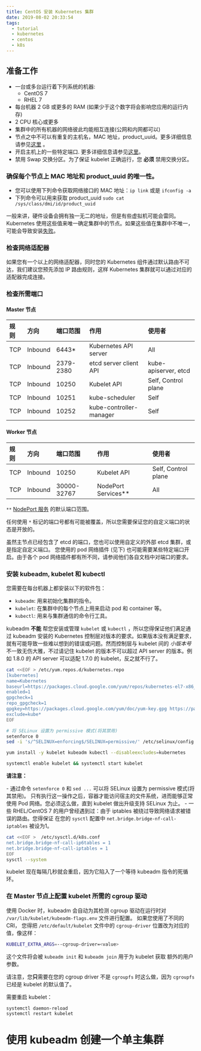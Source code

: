 ```yaml
---
title: CentOS 安装 Kubernetes 集群
date: 2019-08-02 20:33:54
tags:
  - tutorial
  - kubernetes
  - centos
  - k8s
---
```


## 准备工作

- 一台或多台运行着下列系统的机器:
  - CentOS 7
  - RHEL 7
- 每台机器 2 GB 或更多的 RAM (如果少于这个数字将会影响您应用的运行内存)
- 2 CPU 核心或更多
- 集群中的所有机器的网络彼此均能相互连接(公网和内网都可以)
- 节点之中不可以有重复的主机名，MAC 地址，product_uuid。更多详细信息请参见[这里](https://kubernetes.io/zh/docs/setup/independent/install-kubeadm/#verify-the-mac-address-and-product-uuid-are-unique-for-every-node) 。
- 开启主机上的一些特定端口. 更多详细信息请参见[这里](https://kubernetes.io/zh/docs/setup/independent/install-kubeadm/#check-required-ports)。
- 禁用 Swap 交换分区。为了保证 kubelet 正确运行，您 **必须** 禁用交换分区。

<!-- more -->

### 确保每个节点上 MAC 地址和 product_uuid 的唯一性。

- 您可以使用下列命令获取网络接口的 MAC 地址：`ip link` 或是 `ifconfig -a`
- 下列命令可以用来获取 product_uuid `sudo cat /sys/class/dmi/id/product_uuid`

一般来讲，硬件设备会拥有独一无二的地址，但是有些虚拟机可能会雷同。Kubernetes 使用这些值来唯一确定集群中的节点。如果这些值在集群中不唯一，可能会导致安装[失败](https://github.com/kubernetes/kubeadm/issues/31)。

### 检查网络适配器

如果您有一个以上的网络适配器，同时您的 Kubernetes 组件通过默认路由不可达，我们建议您预先添加 IP 路由规则，这样 Kubernetes 集群就可以通过对应的适配器完成连接。

### 检查所需端口

#### Master 节点

| 规则 | 方向    | 端口范围  | 作用                    | 使用者               |
| :--- | :------ | :-------- | :---------------------- | :------------------- |
| TCP  | Inbound | 6443*     | Kubernetes API server   | All                  |
| TCP  | Inbound | 2379-2380 | etcd server client API  | kube-apiserver, etcd |
| TCP  | Inbound | 10250     | Kubelet API             | Self, Control plane  |
| TCP  | Inbound | 10251     | kube-scheduler          | Self                 |
| TCP  | Inbound | 10252     | kube-controller-manager | Self                 |

#### Worker 节点

| 规则 | 方向    | 端口范围    | 作用                | 使用者              |
| :--- | :------ | :---------- | :------------------ | :------------------ |
| TCP  | Inbound | 10250       | Kubelet API         | Self, Control plane |
| TCP  | Inbound | 30000-32767 | NodePort Services** | All                 |

`**` [NodePort 服务](https://kubernetes.io/docs/concepts/services-networking/service/) 的默认端口范围。

任何使用 `*` 标记的端口号都有可能被覆盖，所以您需要保证您的自定义端口的状态是开放的。

虽然主节点已经包含了 etcd 的端口，您也可以使用自定义的外部 etcd 集群，或是指定自定义端口。 您使用的 pod 网络插件 (见下) 也可能需要某些特定端口开启。由于各个 pod 网络插件都有所不同，请参阅他们各自文档中对端口的要求。

### 安装 kubeadm, kubelet 和 kubectl

您需要在每台机器上都安装以下的软件包：

- `kubeadm`: 用来初始化集群的指令。
- `kubelet`: 在集群中的每个节点上用来启动 pod 和 container 等。
- `kubectl`: 用来与集群通信的命令行工具。

kubeadm **不能** 帮您安装或管理 `kubelet` 或 `kubectl` ，所以您得保证他们满足通过 kubeadm 安装的 Kubernetes 控制层对版本的要求。如果版本没有满足要求，就有可能导致一些难以想到的错误或问题。然而控制层与 kubelet 间的 *小版本号* 不一致无伤大雅，不过请记住 kubelet 的版本不可以超过 API server 的版本。例如 1.8.0 的 API server 可以适配 1.7.0 的 kubelet，反之就不行了。

```bash
cat <<EOF > /etc/yum.repos.d/kubernetes.repo
[kubernetes]
name=Kubernetes
baseurl=https://packages.cloud.google.com/yum/repos/kubernetes-el7-x86_64
enabled=1
gpgcheck=1
repo_gpgcheck=1
gpgkey=https://packages.cloud.google.com/yum/doc/yum-key.gpg https://packages.cloud.google.com/yum/doc/rpm-package-key.gpg
exclude=kube*
EOF

# 将 SELinux 设置为 permissive 模式(将其禁用)
setenforce 0
sed -i 's/^SELINUX=enforcing$/SELINUX=permissive/' /etc/selinux/config

yum install -y kubelet kubeadm kubectl --disableexcludes=kubernetes

systemctl enable kubelet && systemctl start kubelet
```

**请注意：**

\- 通过命令 `setenforce 0` 和 `sed ...` 可以将 SELinux 设置为 permissive 模式(将其禁用)。 只有执行这一操作之后，容器才能访问宿主的文件系统，进而能够正常使用 Pod 网络。您必须这么做，直到 kubelet 做出升级支持 SELinux 为止。 - 一些 RHEL/CentOS 7 的用户曾经遇到过：由于 iptables 被绕过导致网络请求被错误的路由。您得保证 在您的 `sysctl` 配置中 `net.bridge.bridge-nf-call-iptables` 被设为1。

```bash
cat <<EOF >  /etc/sysctl.d/k8s.conf
net.bridge.bridge-nf-call-ip6tables = 1
net.bridge.bridge-nf-call-iptables = 1
EOF
sysctl --system
```

kubelet 现在每隔几秒就会重启，因为它陷入了一个等待 kubeadm 指令的死循环。

### 在 Master 节点上配置 kubelet 所需的 cgroup 驱动

使用 Docker 时，kubeadm 会自动为其检测 cgroup 驱动在运行时对 `/var/lib/kubelet/kubeadm-flags.env` 文件进行配置。 如果您使用了不同的 CRI， 您得把 `/etc/default/kubelet` 文件中的 `cgroup-driver` 位置改为对应的值，像这样：

```bash
KUBELET_EXTRA_ARGS=--cgroup-driver=<value>
```

这个文件将会被 `kubeadm init` 和 `kubeadm join` 用于为 kubelet 获取 额外的用户参数。

请注意，您**只**需要在您的 cgroup driver 不是 `cgroupfs` 时这么做，因为 `cgroupfs` 已经是 kubelet 的默认值了。

需要重启 kubelet：

```bash
systemctl daemon-reload
systemctl restart kubelet
```

# 使用 kubeadm 创建一个单主集群

### 